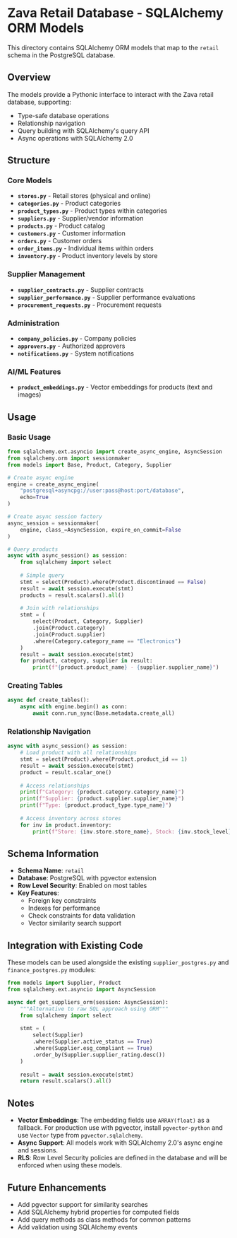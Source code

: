 # Zava Retail Database - SQLAlchemy ORM Models

This directory contains SQLAlchemy ORM models that map to the `retail` schema in the PostgreSQL database.

## Overview

The models provide a Pythonic interface to interact with the Zava retail database, supporting:
- Type-safe database operations
- Relationship navigation
- Query building with SQLAlchemy's query API
- Async operations with SQLAlchemy 2.0

## Structure

### Core Models

- **`stores.py`** - Retail stores (physical and online)
- **`categories.py`** - Product categories
- **`product_types.py`** - Product types within categories
- **`suppliers.py`** - Supplier/vendor information
- **`products.py`** - Product catalog
- **`customers.py`** - Customer information
- **`orders.py`** - Customer orders
- **`order_items.py`** - Individual items within orders
- **`inventory.py`** - Product inventory levels by store

### Supplier Management

- **`supplier_contracts.py`** - Supplier contracts
- **`supplier_performance.py`** - Supplier performance evaluations
- **`procurement_requests.py`** - Procurement requests

### Administration

- **`company_policies.py`** - Company policies
- **`approvers.py`** - Authorized approvers
- **`notifications.py`** - System notifications

### AI/ML Features

- **`product_embeddings.py`** - Vector embeddings for products (text and images)

## Usage

### Basic Usage

```python
from sqlalchemy.ext.asyncio import create_async_engine, AsyncSession
from sqlalchemy.orm import sessionmaker
from models import Base, Product, Category, Supplier

# Create async engine
engine = create_async_engine(
    "postgresql+asyncpg://user:pass@host:port/database",
    echo=True
)

# Create async session factory
async_session = sessionmaker(
    engine, class_=AsyncSession, expire_on_commit=False
)

# Query products
async with async_session() as session:
    from sqlalchemy import select
    
    # Simple query
    stmt = select(Product).where(Product.discontinued == False)
    result = await session.execute(stmt)
    products = result.scalars().all()
    
    # Join with relationships
    stmt = (
        select(Product, Category, Supplier)
        .join(Product.category)
        .join(Product.supplier)
        .where(Category.category_name == "Electronics")
    )
    result = await session.execute(stmt)
    for product, category, supplier in result:
        print(f"{product.product_name} - {supplier.supplier_name}")
```

### Creating Tables

```python
async def create_tables():
    async with engine.begin() as conn:
        await conn.run_sync(Base.metadata.create_all)
```

### Relationship Navigation

```python
async with async_session() as session:
    # Load product with all relationships
    stmt = select(Product).where(Product.product_id == 1)
    result = await session.execute(stmt)
    product = result.scalar_one()
    
    # Access relationships
    print(f"Category: {product.category.category_name}")
    print(f"Supplier: {product.supplier.supplier_name}")
    print(f"Type: {product.product_type.type_name}")
    
    # Access inventory across stores
    for inv in product.inventory:
        print(f"Store: {inv.store.store_name}, Stock: {inv.stock_level}")
```

## Schema Information

- **Schema Name**: `retail`
- **Database**: PostgreSQL with pgvector extension
- **Row Level Security**: Enabled on most tables
- **Key Features**:
  - Foreign key constraints
  - Indexes for performance
  - Check constraints for data validation
  - Vector similarity search support

## Integration with Existing Code

These models can be used alongside the existing `supplier_postgres.py` and `finance_postgres.py` modules:

```python
from models import Supplier, Product
from sqlalchemy.ext.asyncio import AsyncSession

async def get_suppliers_orm(session: AsyncSession):
    """Alternative to raw SQL approach using ORM"""
    from sqlalchemy import select
    
    stmt = (
        select(Supplier)
        .where(Supplier.active_status == True)
        .where(Supplier.esg_compliant == True)
        .order_by(Supplier.supplier_rating.desc())
    )
    
    result = await session.execute(stmt)
    return result.scalars().all()
```

## Notes

- **Vector Embeddings**: The embedding fields use `ARRAY(float)` as a fallback. For production use with pgvector, install `pgvector-python` and use `Vector` type from `pgvector.sqlalchemy`.
- **Async Support**: All models work with SQLAlchemy 2.0's async engine and sessions.
- **RLS**: Row Level Security policies are defined in the database and will be enforced when using these models.

## Future Enhancements

- Add pgvector support for similarity searches
- Add SQLAlchemy hybrid properties for computed fields
- Add query methods as class methods for common patterns
- Add validation using SQLAlchemy events
